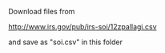 Download files from

http://www.irs.gov/pub/irs-soi/12zpallagi.csv

and save as "soi.csv" in this folder

